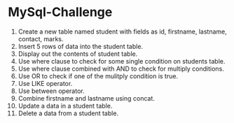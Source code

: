 # MySql-Challenge

1. Create a new table named student with fields as id, firstname, lastname, contact, marks.
2. Insert 5 rows of data into the student table.
3. Display out the contents of student table.
4. Use where clause to check for some single condition on students table.
5. Use where clause combined with AND to check for multiply conditions.
6. Use OR to check if one of the mulitply condition is true.
7. Use LIKE operator.
8. Use between operator.
9. Combine firstname and lastname using concat.
10. Update a data in a student table.
11. Delete a data from a student table.
